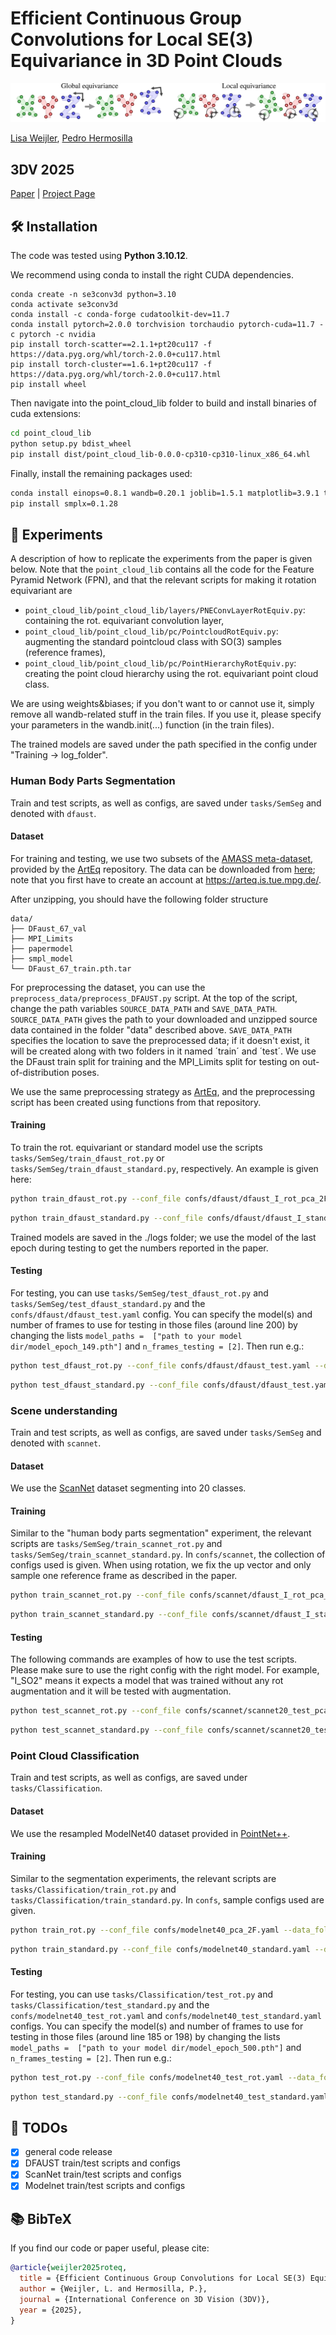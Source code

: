 # Efficient Continuous Group Convolutions for Local SE(3) Equivariance in 3D Point Clouds
![SE3Conv3D Teaser](https://github.com/lisaweijler/se3conv3d-projectpage/blob/main/static/images/teaser_horizontal.jpg)

[Lisa Weijler](https://lisaweijler.github.io/), [Pedro Hermosilla](https://phermosilla.github.io/)

## 3DV 2025

[Paper](https://arxiv.org/pdf/2502.07505) | [Project Page](https://lisaweijler.github.io/se3conv3d-projectpage/)



## 🛠️ Installation
The code was tested using **Python 3.10.12**. 

We recommend using conda to install the right CUDA dependencies.
```
conda create -n se3conv3d python=3.10 
conda activate se3conv3d
conda install -c conda-forge cudatoolkit-dev=11.7
conda install pytorch=2.0.0 torchvision torchaudio pytorch-cuda=11.7 -c pytorch -c nvidia
pip install torch-scatter==2.1.1+pt20cu117 -f https://data.pyg.org/whl/torch-2.0.0+cu117.html
pip install torch-cluster==1.6.1+pt20cu117 -f https://data.pyg.org/whl/torch-2.0.0+cu117.html
pip install wheel
```
Then navigate into the point_cloud_lib folder to build and install binaries of cuda extensions:
```bash
cd point_cloud_lib
python setup.py bdist_wheel
pip install dist/point_cloud_lib-0.0.0-cp310-cp310-linux_x86_64.whl
```
Finally, install the  remaining packages used:

```bash
conda install einops=0.8.1 wandb=0.20.1 joblib=1.5.1 matplotlib=3.9.1 trimesh=4.6.13 tqdm=4.67.1 webdataset=1.0.2 h5py=3.9.0
pip install smplx=0.1.28
```

## 🚀 Experiments
A description of how to replicate the experiments from the paper is given below. Note that the `point_cloud_lib` contains all the code for the Feature Pyramid Network (FPN), and that the relevant scripts for making it rotation equivariant are
- `point_cloud_lib/point_cloud_lib/layers/PNEConvLayerRotEquiv.py`: containing the rot. equivariant convolution layer,
- `point_cloud_lib/point_cloud_lib/pc/PointcloudRotEquiv.py`: augmenting the standard pointcloud class with SO(3) samples (reference frames),
- `point_cloud_lib/point_cloud_lib/pc/PointHierarchyRotEquiv.py`: creating the point cloud hierarchy using the rot. equivariant point cloud class.

We are using weights\&biases; if you don't want to or cannot use it, simply remove all wandb-related stuff in the train files. If you use it, please specify your parameters in the wandb.init(...) function (in the train files).

The trained models are saved under the path specified in the config under "Training -> log_folder".

### Human Body Parts Segmentation
Train and test scripts, as well as configs, are saved under `tasks/SemSeg` and denoted with `dfaust`.
#### Dataset
For training and testing, we use two subsets of the [AMASS meta-dataset](https://amass.is.tue.mpg.de/index.html), provided by the [ArtEq](https://github.com/HavenFeng/ArtEq/tree/726287fcba0b8a1306b4370ec91661e236eb1909) repository. The data can be downloaded from [here](https://download.is.tue.mpg.de/download.php?domain=arteq&sfile=data.zip&resume=1); note that you first have to create an account at https://arteq.is.tue.mpg.de/.

After unzipping, you should have the following folder structure
```
data/
├── DFaust_67_val
├── MPI_Limits
├── papermodel
├── smpl_model
└── DFaust_67_train.pth.tar
```


For preprocessing the dataset, you can use the `preprocess_data/preprocess_DFAUST.py` script. At the top of the script, change the path variables `SOURCE_DATA_PATH` and `SAVE_DATA_PATH`.  
`SOURCE_DATA_PATH` gives the path to your downloaded and unzipped source data contained in the folder "data" described above. 
`SAVE_DATA_PATH` specifies the location to save the preprocessed data; if it doesn't exist, it will be created along with two folders in it named ´train´ and ´test´. We use the DFaust train split for training and the MPI_Limits split for testing on out-of-distribution poses.

We use the same preprocessing strategy as [ArtEq](https://github.com/HavenFeng/ArtEq/tree/726287fcba0b8a1306b4370ec91661e236eb1909), and the preprocessing script has been created using functions from that repository.

#### Training
To train the rot. equivariant or standard model use the scripts `tasks/SemSeg/train_dfaust_rot.py` or `tasks/SemSeg/train_dfaust_standard.py`, respectively. An example is given here:
```bash
python train_dfaust_rot.py --conf_file confs/dfaust/dfaust_I_rot_pca_2F.yaml --data_folder path/to/your/rootdatafolder --gpu 0
```

```bash
python train_dfaust_standard.py --conf_file confs/dfaust/dfaust_I_standard.yaml --data_folder path/to/your/rootdatafolder --gpu 0
```
Trained models are saved in the ./logs folder; we use the model of the last epoch during testing to get the numbers reported in the paper.
#### Testing
For testing, you can use `tasks/SemSeg/test_dfaust_rot.py` and `tasks/SemSeg/test_dfaust_standard.py` and the `confs/dfaust/dfaust_test.yaml` config. You can specify the model(s) and number of frames to use for testing in those files (around line 200) by changing the lists
`model_paths =  ["path to your model dir/model_epoch_149.pth"]` and `n_frames_testing = [2]`. Then run e.g.:


```bash
python test_dfaust_rot.py --conf_file confs/dfaust/dfaust_test.yaml --data_folder path/to/your/rootdatafolder --gpu 0
```

```bash
python test_dfaust_standard.py --conf_file confs/dfaust/dfaust_test.yaml --data_folder path/to/your/rootdatafolder --gpu 0
```


### Scene understanding 
Train and test scripts, as well as configs, are saved under `tasks/SemSeg` and denoted with `scannet`.
#### Dataset
We use the [ScanNet](https://github.com/ScanNet/ScanNet) dataset segmenting into 20 classes. 
#### Training
Similar to the "human body parts segmentation" experiment, the relevant scripts are `tasks/SemSeg/train_scannet_rot.py` and `tasks/SemSeg/train_scannet_standard.py`. 
In `confs/scannet`, the collection of configs used is given. When using rotation, we fix the up vector and only sample one reference frame as described in the paper.

```bash
python train_scannet_rot.py --conf_file confs/scannet/dfaust_I_rot_pca_2F.yaml --data_folder path/to/your/rootdatafolder --gpu 0
```

```bash
python train_scannet_standard.py --conf_file confs/scannet/dfaust_I_standard.yaml --data_folder path/to/your/rootdatafolder --gpu 0
```
#### Testing
The following commands are examples of how to use the test scripts. Please make sure to use the right config with the right model. For example,  "I_SO2" means it expects a model that was trained without any rot augmentation and it will be tested with augmentation.

```bash
python test_scannet_rot.py --conf_file confs/scannet/scannet20_test_pca_I_SO2.yaml --data_folder path/to/your/rootdatafolder --saved_model path_to_your saved_rot_equ_model.pth --gpu 0 --save_output
```

```bash
python test_scannet_standard.py --conf_file confs/scannet/scannet20_test_standard_I_SO2.yaml --data_folder path/to/your/rootdatafolder --saved_model path_to_your_saved_standard_model.pth --gpu 0 --save_output
```

### Point Cloud Classification
Train and test scripts, as well as configs, are saved under `tasks/Classification`.
#### Dataset
We use the resampled ModelNet40 dataset provided in [PointNet++](https://github.com/charlesq34/pointnet2).

#### Training
Similar to the segmentation experiments, the relevant scripts are `tasks/Classification/train_rot.py` and `tasks/Classification/train_standard.py`. 
In `confs`, sample configs used are given. 

```bash
python train_rot.py --conf_file confs/modelnet40_pca_2F.yaml --data_folder path/to/your/rootdatafolder --gpu 0
```

```bash
python train_standard.py --conf_file confs/modelnet40_standard.yaml --data_folder path/to/your/rootdatafolder --gpu 0
```
#### Testing
For testing, you can use `tasks/Classification/test_rot.py` and `tasks/Classification/test_standard.py` and the `confs/modelnet40_test_rot.yaml` and `confs/modelnet40_test_standard.yaml` configs. You can specify the model(s) and number of frames to use for testing in those files (around line 185 or 198) by changing the lists
`model_paths =  ["path to your model dir/model_epoch_500.pth"]` and `n_frames_testing = [2]`. Then run e.g.:

```bash
python test_rot.py --conf_file confs/modelnet40_test_rot.yaml --data_folder path/to/your/rootdatafolder --gpu 0
```

```bash
python test_standard.py --conf_file confs/modelnet40_test_standard.yamll --data_folder path/to/your/rootdatafolder --gpu 0
```

## 📝 TODOs
- [x] general code release
- [x] DFAUST train/test scripts and configs
- [x] ScanNet train/test scripts and configs
- [x] Modelnet train/test scripts and configs

## 📚 BibTeX
If you find our code or paper useful, please cite:
```bibtex
@article{weijler2025roteq,
  title = {Efficient Continuous Group Convolutions for Local SE(3) Equivariance in 3D Point Clouds},
  author = {Weijler, L. and Hermosilla, P.},
  journal = {International Conference on 3D Vision (3DV)},
  year = {2025},
}
```

